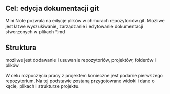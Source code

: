 ## Cel: edycja dokumentacji git


Mini Note pozwala na edycje plików w chmurach repozytoriów git.
Możliwe jest łatwe wyszukiwanie, zarządzanie i edytowanie dokumentacji stworzonych w plikach *.md

## Struktura

możliwe jest dodawanie i usuwanie repozytoriów, projektów, folderów i plików

W celu rozpoczęcia pracy z projektem konieczne jest podanie pierwszego repozytorium,
Na tej podstawie zostaną przygotowane widoki i dane o kącie, plikach i strukturze projektu.

